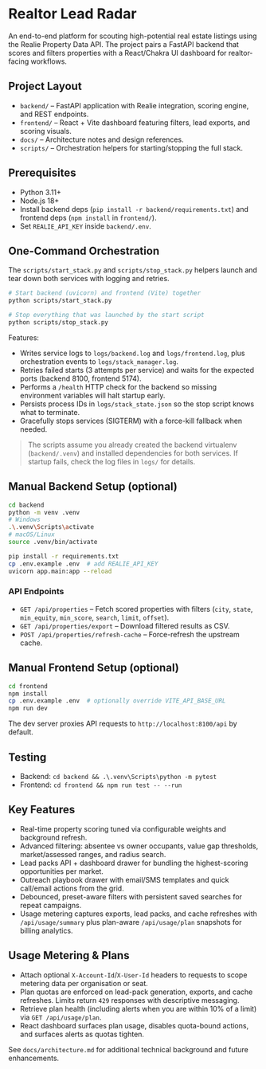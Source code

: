 ﻿# Realtor Lead Radar

An end-to-end platform for scouting high-potential real estate listings using the Realie Property Data API. The project pairs a FastAPI backend that scores and filters properties with a React/Chakra UI dashboard for realtor-facing workflows.

## Project Layout
- `backend/` – FastAPI application with Realie integration, scoring engine, and REST endpoints.
- `frontend/` – React + Vite dashboard featuring filters, lead exports, and scoring visuals.
- `docs/` – Architecture notes and design references.
- `scripts/` – Orchestration helpers for starting/stopping the full stack.

## Prerequisites
- Python 3.11+
- Node.js 18+
- Install backend deps (`pip install -r backend/requirements.txt`) and frontend deps (`npm install` in `frontend/`).
- Set `REALIE_API_KEY` inside `backend/.env`.

## One-Command Orchestration
The `scripts/start_stack.py` and `scripts/stop_stack.py` helpers launch and tear down both services with logging and retries.

```bash
# Start backend (uvicorn) and frontend (Vite) together
python scripts/start_stack.py

# Stop everything that was launched by the start script
python scripts/stop_stack.py
```

Features:
- Writes service logs to `logs/backend.log` and `logs/frontend.log`, plus orchestration events to `logs/stack_manager.log`.
- Retries failed starts (3 attempts per service) and waits for the expected ports (backend 8100, frontend 5174).
- Performs a `/health` HTTP check for the backend so missing environment variables will halt startup early.
- Persists process IDs in `logs/stack_state.json` so the stop script knows what to terminate.
- Gracefully stops services (SIGTERM) with a force-kill fallback when needed.

> The scripts assume you already created the backend virtualenv (`backend/.venv`) and installed dependencies for both services. If startup fails, check the log files in `logs/` for details.

## Manual Backend Setup (optional)
```bash
cd backend
python -m venv .venv
# Windows
.\.venv\Scripts\activate
# macOS/Linux
source .venv/bin/activate

pip install -r requirements.txt
cp .env.example .env  # add REALIE_API_KEY
uvicorn app.main:app --reload
```

### API Endpoints
- `GET /api/properties` – Fetch scored properties with filters (`city`, `state`, `min_equity`, `min_score`, `search`, `limit`, `offset`).
- `GET /api/properties/export` – Download filtered results as CSV.
- `POST /api/properties/refresh-cache` – Force-refresh the upstream cache.

## Manual Frontend Setup (optional)
```bash
cd frontend
npm install
cp .env.example .env  # optionally override VITE_API_BASE_URL
npm run dev
```

The dev server proxies API requests to `http://localhost:8100/api` by default.

## Testing
- Backend: `cd backend && .\.venv\Scripts\python -m pytest`
- Frontend: `cd frontend && npm run test -- --run`

## Key Features
- Real-time property scoring tuned via configurable weights and background refresh.
- Advanced filtering: absentee vs owner occupants, value gap thresholds, market/assessed ranges, and radius search.
- Lead packs API + dashboard drawer for bundling the highest-scoring opportunities per market.
- Outreach playbook drawer with email/SMS templates and quick call/email actions from the grid.
- Debounced, preset-aware filters with persistent saved searches for repeat campaigns.
- Usage metering captures exports, lead packs, and cache refreshes with `/api/usage/summary` plus plan-aware `/api/usage/plan` snapshots for billing analytics.

## Usage Metering & Plans
- Attach optional `X-Account-Id`/`X-User-Id` headers to requests to scope metering data per organisation or seat.
- Plan quotas are enforced on lead-pack generation, exports, and cache refreshes. Limits return `429` responses with descriptive messaging.
- Retrieve plan health (including alerts when you are within 10% of a limit) via `GET /api/usage/plan`.
- React dashboard surfaces plan usage, disables quota-bound actions, and surfaces alerts as quotas tighten.

See `docs/architecture.md` for additional technical background and future enhancements.
